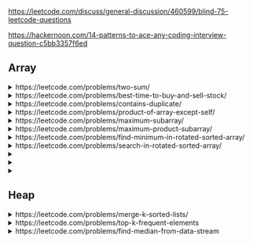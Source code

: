 https://leetcode.com/discuss/general-discussion/460599/blind-75-leetcode-questions

https://hackernoon.com/14-patterns-to-ace-any-coding-interview-question-c5bb3357f6ed

<h2>Array</h2>

<details>
  <summary>https://leetcode.com/problems/two-sum/
  </summary>
  
Given an array of integers nums and an integer target, return indices of the two numbers such that they add up to target.

You may assume that each input would have exactly one solution, and you may not use the same element twice.

You can return the answer in any order.
 ```cs
 public int[] TwoSum(int[] nums, int target) {        
      int[] ans = new int[2]; 
      var dic = new Dictionary<int, int>();
      for (int i=0; i< nums.Length; i++) {
          if (dic.ContainsKey(target - nums[i])) {
              ans = new int[]{ dic[target - nums[i]], i };
          }
          else {
              if (!dic.ContainsKey(nums[i]))
                  dic.Add(nums[i], i); 
          }
      }        
      return ans;        
  }
 ```
  
</details>
  
<details>
  <summary> https://leetcode.com/problems/best-time-to-buy-and-sell-stock/
  </summary>
  
  ```cs
  public int MaxProfit(int[] prices) {        
    var maxProfit =0;         
    var minPrice = prices[0];         
    for (var i=1; i < prices.Length; i++){
        minPrice = Math.Min(minPrice, prices[i]);            
        maxProfit = Math.Max(maxProfit, prices[i] - minPrice);            
    }        
    return maxProfit;
}
  ```
</details>
  
<details>
  <summary>https://leetcode.com/problems/contains-duplicate/  </summary>
  
  ```cs
  public bool ContainsDuplicate(int[] nums) {
        var dic = new Dictionary<int, int>(); 
        for (int i=0; i< nums.Length; i++) {
            if(!dic.ContainsKey(nums[i])) {
                dic.Add(nums[i],i); 
            }
            else {
                return true;
            }
        }
        return false; 
    }
  ```
</details>
  
  <details>
  <summary>https://leetcode.com/problems/product-of-array-except-self/
  </summary>
  
  Given an integer array <code>nums</code>, return an array answer such that <code>answer[i]</code> <i>is equal to the product of all the elements of</i> <code>nums</code> <i>except</i> <code>nums[i]</code>.

  The product of any prefix or suffix of nums is guaranteed to fit in a <b>32-bit</b> integer.

You must write an algorithm that runs in O(n) time and without using the division operation.
  
  ```cs 
  public int[] ProductExceptSelf(int[] nums) {
      var n = nums.Length;         
      var L = new int[n]; //At i: L[i] = nums[0] * nums[1] * ... * nums[i - 1]
      var R = new int[n]; //At i: R[i] = num[n-1] * nums[n-2]
      var ans = new int[n]; //At i: ans[i] = L[i] * R[i];        
      L[0] = 1; 
      for (int i=1; i< n; i++) {
          L[i] = L[i -1] * nums[i-1]; 
      }        
      R[n-1] = 1; 
      for (int i= n-2; i>=0; i--) {
          R[i] = R[i+1] * nums[i+1];
      }        
      for (int i=0; i< n; i++) {
          ans[i] = R[i] * L[i];
      }        
      return ans;
  }
  ```
  
</details>
  
  <details>
  <summary>https://leetcode.com/problems/maximum-subarray/
  </summary>
</details>
  
  <details>
  <summary>https://leetcode.com/problems/maximum-product-subarray/
  </summary>
</details>
  
  <details>
  <summary>https://leetcode.com/problems/find-minimum-in-rotated-sorted-array/
  </summary>
</details>
  
  
  <details>
  <summary>https://leetcode.com/problems/search-in-rotated-sorted-array/
  </summary>
</details>
  
  <details>
  <summary>
  </summary>
</details>
  
  <details>
  <summary>
  </summary>
</details>
  
  <details>
  <summary>
  </summary>
</details>
  




<h2>Heap</h2>
<details>
<summary>https://leetcode.com/problems/merge-k-sorted-lists/</summary>

You are given an array of k linked-lists lists, each linked-list is sorted in ascending order.

Merge all the linked-lists into one sorted linked-list and return it.

```cs
public ListNode MergeKLists(ListNode[] lists) {  
        //Convert to List so we can remove when the list (of lists) is null
        var lList = lists.Where(c => c != null).ToList(); //Remove null list
        if (lList.Count == 0) {
            return null;
        }        
        var ans = new ListNode(); //Find next Node
        var fAn = ans; //Final answer
        while (lList.Count > 0) {
            var min = int.MaxValue; //Find the smallest value
            int minNodeIndex = -1;  //Mark the index of the list which has smallest value
            for(var i=0; i< lList.Count; i++) {
                if (min > lList[i].val) {
                    min = lList[i].val; 
                    minNodeIndex = i;
                }
            }
            lList[minNodeIndex] = lList[minNodeIndex].next; //When found the list, go to next one
            if (lList[minNodeIndex] == null) { //If this list reach the end, remove the list
                lList.RemoveAt(minNodeIndex);
            }
            ans.val = min;
            if (lList.Count > 0) {
                ans.next = new ListNode();
                ans = ans.next;
            }
        }
        return fAn;  
    }
```

</details>
  
<details>
  <summary>https://leetcode.com/problems/top-k-frequent-elements</summary> 
  
  Given an integer array nums and an integer k, return the k most frequent elements. You may return the answer in any order.
  
  ```cs
  public int[] TopKFrequent(int[] nums, int k) {         
      var dic = new Dictionary<int, int>();
      //Count the frequency of each elements
      for (int i=0; i< nums.Length; i++) {
          dic[nums[i]] = dic.ContainsKey(nums[i]) ? dic[nums[i]] + 1 : 1;
      }        
      var queue = new PriorityQueue<int,int>(); 
      foreach (var key in dic.Keys) {
          queue.Enqueue(key, -dic[key]);  //Add -dic[key] to order descending (most frequent)
      }        
      var ans = new int[k];
      int j =0; 
      while (j < k) {            
          ans[j] = queue.Dequeue(); 
          j++;
      }
      return ans;        
  }
  ```
</details>
  
<details>
  <summary>https://leetcode.com/problems/find-median-from-data-stream</summary>
  
  ```cs
  public class MedianFinder {   
    /*
    Concept: We use 2 priority queue
    First one is accending for big number
    And the other is decending for small number 
    */
    PriorityQueue<int,int> bigNumber; 
    PriorityQueue<int,int> smallNumber; 
    public MedianFinder() {
        bigNumber = new PriorityQueue<int,int>();
        smallNumber = new PriorityQueue<int,int>(Comparer<int>.Create((a,b) => b -a));
    }
    
    public void AddNum(int num) {         
        if (smallNumber.Count > bigNumber.Count) { //Try to add to bigNumber
            var biggestOfSmall = smallNumber.Peek(); 
            if (biggestOfSmall <= num) {   //Can add directly to big list
                bigNumber.Enqueue(num, num);
            }
            else {   
                //Need to move biggest element in small queue to big list, 
                //because new element is belong to small list
                smallNumber.Dequeue();
                smallNumber.Enqueue(num, num);
                bigNumber.Enqueue(biggestOfSmall, biggestOfSmall);
            }
        }
        else { //Add to smallNumber
            if (smallNumber.Count == 0) {
                smallNumber.Enqueue(num, num);
            }
            else {
                var smallestOfBig = bigNumber.Peek(); 
                if (smallestOfBig < num) {
                    bigNumber.Dequeue(); 
                    bigNumber.Enqueue(num, num);
                    smallNumber.Enqueue(smallestOfBig, smallestOfBig);
                }
                else {
                    smallNumber.Enqueue(num, num);
                }
            }
        }        
    }
    
    public double FindMedian() {
        if (smallNumber.Count > bigNumber.Count) {
            return smallNumber.Peek() * 1.0;
        }
        else {
            return (smallNumber.Peek() + bigNumber.Peek()) / 2.0; 
        }
    }
}
  ```
  </details>
  

